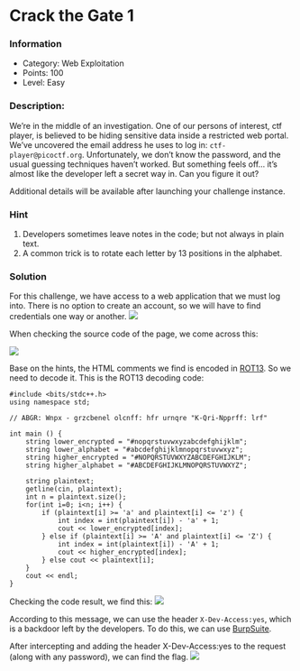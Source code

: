 # Crack the Gate 1
### Information
* Category: Web Exploitation
* Points: 100
* Level: Easy

### Description:
We’re in the middle of an investigation. One of our persons of interest, ctf player, is believed to be hiding sensitive data inside a restricted web portal. We’ve uncovered the email address he uses to log in: `ctf-player@picoctf.org`. Unfortunately, we don’t know the password, and the usual guessing techniques haven’t worked. But something feels off... it’s almost like the developer left a secret way in. Can you figure it out?

Additional details will be available after launching your challenge instance.

### Hint
1. Developers sometimes leave notes in the code; but not always in plain text.
2. A common trick is to rotate each letter by 13 positions in the alphabet.

### Solution
For this challenge, we have access to a web application that we must log into. There is no option to create an account, so we will have to find credentials one way or another.
![](https://media.discordapp.net/attachments/961544480366931969/1432290314797711400/image.png?ex=690083cd&is=68ff324d&hm=a635dfdc01cbaf0c9befba32972efd91ce3dc02c147b65c129d40ff3954ca42b&=&format=webp&quality=lossless&width=624&height=434&)

When checking the source code of the page, we come across this:

![](https://media.discordapp.net/attachments/961544480366931969/1432291465928642610/image.png?ex=690084e0&is=68ff3360&hm=2cd9a815382d119b64602c6b3cacff95a3593d5384fd9e73718e14e2dd890c76&=&format=webp&quality=lossless&width=751&height=415)

Base on the hints, the HTML comments we find is encoded in [ROT13](https://en.wikipedia.org/wiki/ROT13). So we need to decode it. This is the ROT13 decoding code:
```
#include <bits/stdc++.h>
using namespace std;

// ABGR: Wnpx - grzcbenel olcnff: hfr urnqre "K-Qri-Npprff: lrf"

int main () {
    string lower_encrypted = "#nopqrstuvwxyzabcdefghijklm";
    string lower_alphabet = "#abcdefghijklmnopqrstuvwxyz";
    string higher_encrypted = "#NOPQRSTUVWXYZABCDEFGHIJKLM";
    string higher_alphabet = "#ABCDEFGHIJKLMNOPQRSTUVWXYZ";
    
    string plaintext;
    getline(cin, plaintext);
    int n = plaintext.size();
    for(int i=0; i<n; i++) {
    	if (plaintext[i] >= 'a' and plaintext[i] <= 'z') {
    	    int index = int(plaintext[i]) - 'a' + 1;
    	    cout << lower_encrypted[index];
    	} else if (plaintext[i] >= 'A' and plaintext[i] <= 'Z') {
    	    int index = int(plaintext[i]) - 'A' + 1;
    	    cout << higher_encrypted[index];
    	} else cout << plaintext[i];
    }
    cout << endl;
}
```
Checking the code result, we find this: 
![](https://media.discordapp.net/attachments/961544480366931969/1432295988344787004/image.png?ex=69008916&is=68ff3796&hm=a3961be6bd8c913887de90e6bdf2cf04613a8a06046e98cdfabfe263458a7f8f&=&format=webp&quality=lossless&width=650&height=126)

According to this message, we can use the header `X-Dev-Access:yes`, which is a backdoor left by the developers. To do this, we can use [BurpSuite](https://portswigger.net/burp).

After intercepting and adding the header X-Dev-Access:yes to the request (along with any password), we can find the flag.
![](https://media.discordapp.net/attachments/961544480366931969/1432297979443675156/image.png?ex=69008af1&is=68ff3971&hm=1d861470ec8f58cef2956c90b8e4452335e19577833b59e032bc50a12eba46e8&=&format=webp&quality=lossless&width=1291&height=451)
